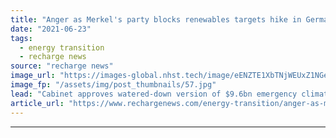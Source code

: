 ```yaml
---
title: "Anger as Merkel's party blocks renewables targets hike in German climate action plan"
date: "2021-06-23"
tags: 
  - energy transition
  - recharge news
source: "recharge news"
image_url: "https://images-global.nhst.tech/image/eENZTE1XbTNjWEUxZ1NGeDJCQlB0a2NwdVYwcndTVTJJaStJZnZuNTBIQT0=/nhst/binary/acc7dda952b4f3e83d166a4effaa82a9"
image_fp: "/assets/img/post_thumbnails/57.jpg"
lead: "Cabinet approves watered-down version of $9.6bn emergency climate plan and leaves decision on higher wind and solar goals to next government"
article_url: "https://www.rechargenews.com/energy-transition/anger-as-merkels-party-blocks-renewables-targets-hike-in-german-climate-action-plan/2-1-1029821"
---
```


---
